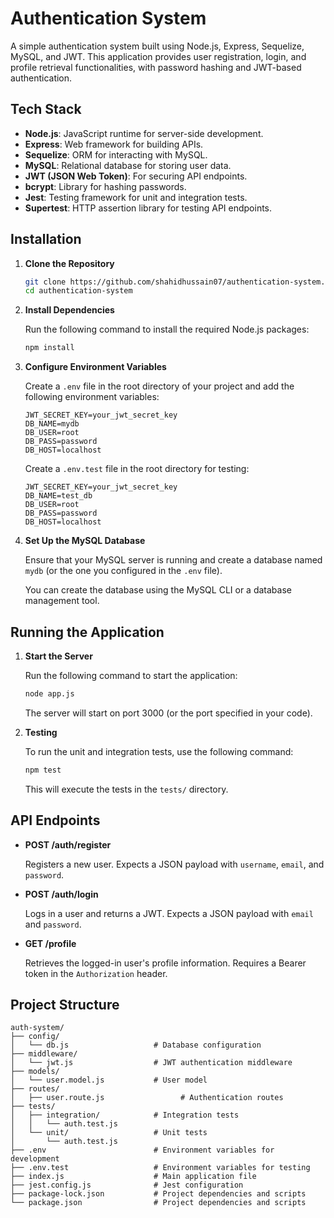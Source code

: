 # Authentication System

A simple authentication system built using Node.js, Express, Sequelize, MySQL, and JWT. This application provides user registration, login, and profile retrieval functionalities, with password hashing and JWT-based authentication.

## Tech Stack

-   **Node.js**: JavaScript runtime for server-side development.
-   **Express**: Web framework for building APIs.
-   **Sequelize**: ORM for interacting with MySQL.
-   **MySQL**: Relational database for storing user data.
-   **JWT (JSON Web Token)**: For securing API endpoints.
-   **bcrypt**: Library for hashing passwords.
-   **Jest**: Testing framework for unit and integration tests.
-   **Supertest**: HTTP assertion library for testing API endpoints.

## Installation

1. **Clone the Repository**

    ```sh
    git clone https://github.com/shahidhussain07/authentication-system.git
    cd authentication-system
    ```

2. **Install Dependencies**

    Run the following command to install the required Node.js packages:

    ```sh
    npm install
    ```

3. **Configure Environment Variables**

    Create a `.env` file in the root directory of your project and add the following environment variables:

    ```env
    JWT_SECRET_KEY=your_jwt_secret_key
    DB_NAME=mydb
    DB_USER=root
    DB_PASS=password
    DB_HOST=localhost
    ```

    Create a `.env.test` file in the root directory for testing:

    ```env
    JWT_SECRET_KEY=your_jwt_secret_key
    DB_NAME=test_db
    DB_USER=root
    DB_PASS=password
    DB_HOST=localhost
    ```

4. **Set Up the MySQL Database**

    Ensure that your MySQL server is running and create a database named `mydb` (or the one you configured in the `.env` file).

    You can create the database using the MySQL CLI or a database management tool.

## Running the Application

1. **Start the Server**

    Run the following command to start the application:

    ```sh
    node app.js
    ```

    The server will start on port 3000 (or the port specified in your code).

2. **Testing**

    To run the unit and integration tests, use the following command:

    ```sh
    npm test
    ```

    This will execute the tests in the `tests/` directory.

## API Endpoints

-   **POST /auth/register**

    Registers a new user. Expects a JSON payload with `username`, `email`, and `password`.

-   **POST /auth/login**

    Logs in a user and returns a JWT. Expects a JSON payload with `email` and `password`.

-   **GET /profile**

    Retrieves the logged-in user's profile information. Requires a Bearer token in the `Authorization` header.

## Project Structure

```
auth-system/
├── config/
│   └── db.js                   # Database configuration
├── middleware/
│   └── jwt.js                  # JWT authentication middleware
├── models/
│   └── user.model.js           # User model
├── routes/
│   ├── user.route.js                 # Authentication routes
├── tests/
│   ├── integration/            # Integration tests
│   │   └── auth.test.js
│   └── unit/                   # Unit tests
│       └── auth.test.js
├── .env                        # Environment variables for development
├── .env.test                   # Environment variables for testing
├── index.js                    # Main application file
├── jest.config.js              # Jest configuration
├── package-lock.json           # Project dependencies and scripts
└── package.json                # Project dependencies and scripts
```
